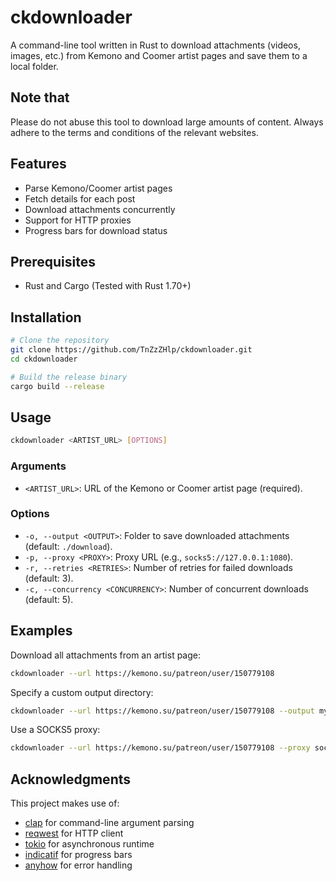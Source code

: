 # ckdownloader

A command-line tool written in Rust to download attachments (videos, images, etc.) from Kemono and Coomer artist pages and save them to a local folder.

## Note that

Please do not abuse this tool to download large amounts of content. Always adhere to the terms and conditions of the relevant websites.

## Features

- Parse Kemono/Coomer artist pages
- Fetch details for each post
- Download attachments concurrently
- Support for HTTP proxies
- Progress bars for download status

## Prerequisites

- Rust and Cargo (Tested with Rust 1.70+)

## Installation

```bash
# Clone the repository
git clone https://github.com/TnZzZHlp/ckdownloader.git
cd ckdownloader

# Build the release binary
cargo build --release

```

## Usage

```bash
ckdownloader <ARTIST_URL> [OPTIONS]
```

### Arguments

- `<ARTIST_URL>`: URL of the Kemono or Coomer artist page (required).

### Options

- `-o, --output <OUTPUT>`: Folder to save downloaded attachments (default: `./download`).
- `-p, --proxy <PROXY>`: Proxy URL (e.g., `socks5://127.0.0.1:1080`).
- `-r, --retries <RETRIES>`: Number of retries for failed downloads (default: 3).
- `-c, --concurrency <CONCURRENCY>`: Number of concurrent downloads (default: 5).

## Examples

Download all attachments from an artist page:

```bash
ckdownloader --url https://kemono.su/patreon/user/150779108
```

Specify a custom output directory:

```bash
ckdownloader --url https://kemono.su/patreon/user/150779108 --output my_downloads
```

Use a SOCKS5 proxy:

```bash
ckdownloader --url https://kemono.su/patreon/user/150779108 --proxy socks5://127.0.0.1:7890
```

## Acknowledgments

This project makes use of:

- [clap](https://crates.io/crates/clap) for command-line argument parsing
- [reqwest](https://crates.io/crates/reqwest) for HTTP client
- [tokio](https://crates.io/crates/tokio) for asynchronous runtime
- [indicatif](https://crates.io/crates/indicatif) for progress bars
- [anyhow](https://crates.io/crates/anyhow) for error handling
